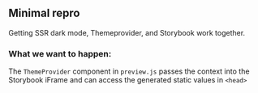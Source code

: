## Minimal repro

Getting SSR dark mode, Themeprovider, and Storybook work together.

### What we want to happen:

The `ThemeProvider` component in `preview.js` passes the context into the Storybook iFrame and can access the generated static values in `<head>`
